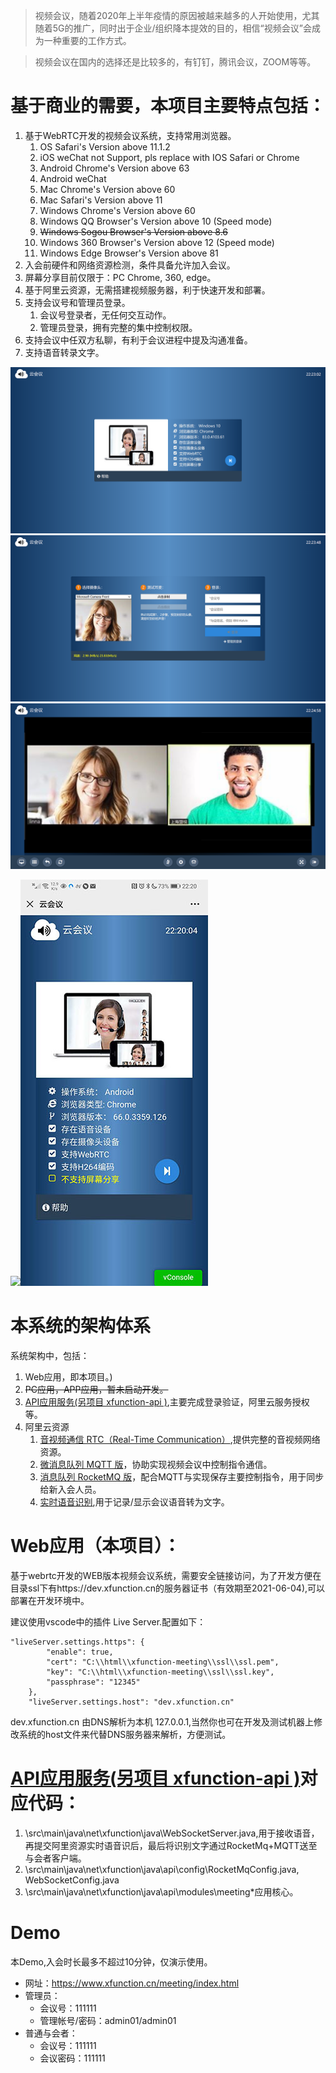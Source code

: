 
> 视频会议，随着2020年上半年疫情的原因被越来越多的人开始使用，尤其随着5G的推广，同时出于企业/组织降本提效的目的，相信“视频会议”会成为一种重要的工作方式。

> 视频会议在国内的选择还是比较多的，有钉钉，腾讯会议，ZOOM等等。


   
# 基于商业的需要，本项目主要特点包括：
1. 基于WebRTC开发的视频会议系统，支持常用浏览器。
   1. OS Safari's Version above 11.1.2
   2. iOS weChat not Support, pls replace with IOS Safari or Chrome
   3. Android Chrome's Version above 63
   4. Android weChat
   5. Mac Chrome's Version above 60
   6. Mac Safari's Version above 11
   7. Windows Chrome's Version above 60
   8. Windows QQ Browser's Version above 10 (Speed mode)
   9. ~~Windows Sogou Browser's Version above 8.6~~
   10. Windows 360 Browser's Version above 12 (Speed mode)
   11. Windows Edge Browser's Version above 81
2. 入会前硬件和网络资源检测，条件具备允许加入会议。
3. 屏幕分享目前仅限于：PC Chrome, 360, edge。
4. 基于阿里云资源，无需搭建视频服务器，利于快速开发和部署。
5. 支持会议号和管理员登录。
   1. 会议号登录者，无任何交互动作。
   2. 管理员登录，拥有完整的集中控制权限。
6. 支持会议中任双方私聊，有利于会议进程中提及沟通准备。
7. 支持语音转录文字。

![](https://github.com/KelvinDong/xfunction-meeting/blob/master/doc/%E5%BE%AE%E4%BF%A1%E6%88%AA%E5%9B%BE_20200606222306.png)
![](https://github.com/KelvinDong/xfunction-meeting/blob/master/doc/%E5%BE%AE%E4%BF%A1%E6%88%AA%E5%9B%BE_20200606222353.png)
![](https://github.com/KelvinDong/xfunction-meeting/blob/master/doc/%E5%BE%AE%E4%BF%A1%E6%88%AA%E5%9B%BE_20200606222437.png)

![](https://acebridge2019.oss-cn-shanghai.aliyuncs.com/201910/x/%E5%BE%AE%E4%BF%A1%E5%9B%BE%E7%89%87_20200606222523.jpg)![](https://github.com/KelvinDong/xfunction-meeting/blob/master/doc/%E5%BE%AE%E4%BF%A1%E5%9B%BE%E7%89%87_20200606222529.jpg)


# 本系统的架构体系
系统架构中，包括：
1. Web应用，即本项目。)
2. ~~PC应用，APP应用，暂未启动开发。~~
3. [API应用服务(另项目 xfunction-api )](https://github.com/KelvinDong/xfunction-api),主要完成登录验证，阿里云服务授权等。
4. 阿里云资源
   1. [音视频通信 RTC（Real-Time Communication）](https://www.aliyun.com/product/rtc),提供完整的音视频网络资源。
   2. [微消息队列 MQTT 版](https://www.aliyun.com/product/mq4iot)，协助实现视频会议中控制指令通信。
   3. [消息队列 RocketMQ 版](https://www.aliyun.com/product/rocketmq)，配合MQTT与实现保存主要控制指令，用于同步给新入会人员。
   4. [实时语音识别](https://ai.aliyun.com/nls/trans),用于记录/显示会议语音转为文字。

# Web应用（本项目）：
基于webrtc开发的WEB版本视频会议系统，需要安全链接访问，为了开发方便在目录ssl下有https://dev.xfunction.cn的服务器证书（有效期至2021-06-04),可以部署在开发环境中。

建议使用vscode中的插件 Live Server.配置如下：

```
"liveServer.settings.https": {
        "enable": true, 
        "cert": "C:\\html\\xfunction-meeting\\ssl\\ssl.pem", 
        "key": "C:\\html\\xfunction-meeting\\ssl\\ssl.key", 
        "passphrase": "12345"
    },
    "liveServer.settings.host": "dev.xfunction.cn"
```
    
dev.xfunction.cn 由DNS解析为本机 127.0.0.1,当然你也可在开发及测试机器上修改系统的host文件来代替DNS服务器来解析，方便测试。


# [API应用服务(另项目 xfunction-api )](https://github.com/KelvinDong/xfunction-api)对应代码：

1. \src\main\java\net\xfunction\java\WebSocketServer.java,用于接收语音，再提交阿里资源实时语音识后，最后将识别文字通过RocketMq+MQTT送至与会者客户端。
2. \src\main\java\net\xfunction\java\api\config\RocketMqConfig.java, WebSocketConfig.java 
3. \src\main\java\net\xfunction\java\api\modules\meeting\*应用核心。

# Demo
本Demo,入会时长最多不超过10分钟，仅演示使用。
* 网址：https://www.xfunction.cn/meeting/index.html 
* 管理员：
  * 会议号：111111
  * 管理帐号/密码：admin01/admin01
* 普通与会者：
  * 会议号：111111
  * 会议密码：111111


